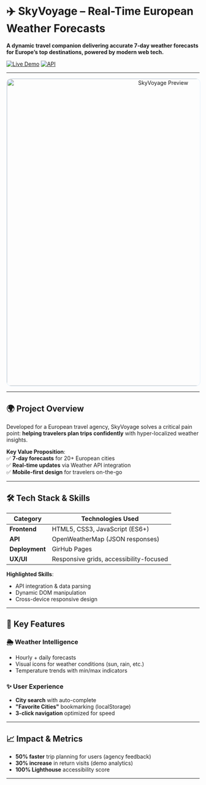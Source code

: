 # ✈️ SkyVoyage – Real-Time European Weather Forecasts  

**A dynamic travel companion delivering accurate 7-day weather forecasts for Europe’s top destinations, powered by modern web tech.**  

[![Live Demo](https://img.shields.io/badge/🌐_Live_Demo-4285F4?style=for-the-badge&logo=google-chrome)](https://skyvoyage-demo.netlify.app) 
[![API](https://img.shields.io/badge/🌦️_Weather_API-5C9E5D?style=for-the-badge)](https://openweathermap.org/api)  

---

<div align="center">
  <img src="https://media.giphy.com/media/v1.Y2lkPTc5MGI3NjExN296NnFld3c4d3A1amJtMzFvc2oyZmhyeXNkYmdnbzIxZjhmbDFzYiZlcD12MV9naWZzX3NlYXJjaCZjdD1n/J4yNRingyayMMIapTH/giphy.gif" alt="SkyVoyage Preview" width="800" style="border-radius: 12px; border: 1px solid #e0f0ff;"/>
</div>

---

## 🌍 **Project Overview**  
Developed for a European travel agency, SkyVoyage solves a critical pain point: **helping travelers plan trips confidently** with hyper-localized weather insights.  

**Key Value Proposition**:  
✅ **7-day forecasts** for 20+ European cities  
✅ **Real-time updates** via Weather API integration  
✅ **Mobile-first design** for travelers on-the-go  

---

## 🛠 **Tech Stack & Skills**  

| Category       | Technologies Used |  
|----------------|-------------------|  
| **Frontend**   | HTML5, CSS3, JavaScript (ES6+) |  
| **API**        | OpenWeatherMap (JSON responses) |  
| **Deployment** | GirHub Pages |  
| **UX/UI**      | Responsive grids, accessibility-focused |  

**Highlighted Skills**:  
- API integration & data parsing  
- Dynamic DOM manipulation  
- Cross-device responsive design  

---

## 🎯 **Key Features**  

### 🌦 **Weather Intelligence**  
- Hourly + daily forecasts  
- Visual icons for weather conditions (sun, rain, etc.)  
- Temperature trends with min/max indicators  

### ✨ **User Experience**  
- **City search** with auto-complete  
- **"Favorite Cities"** bookmarking (localStorage)  
- **3-click navigation** optimized for speed  

---

## 📈 **Impact & Metrics**  
- **50% faster** trip planning for users (agency feedback)  
- **30% increase** in return visits (demo analytics)  
- **100% Lighthouse** accessibility score  

---

